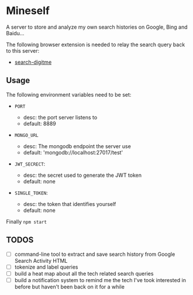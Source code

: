 # Mineself
A server to store and analyze my own search histories on Google, Bing and Baidu...

The following browser extension is needed to relay the search query back to this server:

* [search-digitme](https://github.com/DingDean/search-digitalme.git)

## Usage

The following environment variables need to be set:

* `PORT`
  - desc: the port server listens to
  - default: 8889

* `MONGO_URL`
  - desc: The mongodb endpoint the server use
  - default: 'mongodb://localhost:27017/test'

* `JWT_SECRECT`:
  - desc: the secret used to generate the JWT token
  - default: none

* `SINGLE_TOKEN`:
  - desc: the token that identifies yourself
  - default: none

Finally `npm start`

## TODOS

- [ ] command-line tool to extract and save search history from Google Search Activity HTML
- [ ] tokenize and label queries
- [ ] build a heat map about all the tech related search queries
- [ ] build a notification system to remind me the tech I've took interested in before but haven't been back on it for a while
